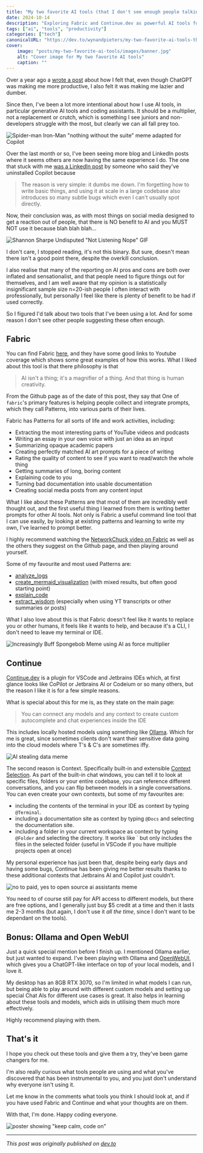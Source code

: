 ```yaml
---
title: "My two favorite AI tools (that I don't see enough people talking about)"
date: 2024-10-14
description: "Exploring Fabric and Continue.dev as powerful AI tools for developers"
tags: ["ai", "tools", "productivity"]
categories: ["tech"]
canonicalURL: "https://dev.to/wynandpieters/my-two-favorite-ai-tools-that-i-dont-see-enough-people-talking-about-4j9o"
cover:
    image: "posts/my-two-favorite-ai-tools/images/banner.jpg"
    alt: "Cover image for My two favorite AI tools"
    caption: ""
---
```


Over a year ago a [wrote a post](https://dev.to/wynandpieters/my-love-hate-relationship-with-chatgpt-the-unexpected-cost-of-productivity-76m) about how I felt that, even though ChatGPT was making me more productive, I also felt it was making me lazier and dumber.

Since then, I've been a lot more intentional about how I use AI tools, in particular generative AI tools and coding assistants. It should be a multiplier, not a replacement or crutch, which is something I see juniors and non-developers struggle with the most, but clearly we can all fall prey too.

![Spider-man Iron-Man "nothing without the suite" meme adapted for Copilot](images/copilot-meme.jpeg)

Over the last month or so, I've been seeing more blog and LinkedIn posts where it seems others are now having the same experience I do. The one that stuck with me [was a LinkedIn post](https://www.linkedin.com/feed/update/urn:li:activity:7250173023981371393/) by someone who said they've uninstalled Copilot because 

> The reason is very simple: it dumbs me down. I'm forgetting how to write basic things, and using it at scale in a large codebase also introduces so many subtle bugs which even I can't usually spot directly. 

Now, their conclusion was, as with most things on social media designed to get a reaction out of people, that there is NO benefit to AI and you MUST NOT use it because blah blah blah... 

![Shannon Sharpe Undisputed "Not Listening Nope" GIF](images/not-listening.gif)

I don't care, I stopped reading, it's not this binary. But sure, doesn't mean there isn't a good point there, despite the overkill conclusion.

I also realise that many of the reporting on AI pros and cons are both over inflated and sensationalist, and that people need to figure things out for themselves, and I am well aware that my opinion is a statistically insignificant sample size n=20-ish people I often interact with professionally, but personally I feel like there is plenty of benefit to be had if used correctly.

So I figured I'd talk about two tools that I've been using a lot. And for some reason I don't see other people suggesting these often enough.

## Fabric

You can find Fabric [here](https://github.com/danielmiessler/fabric), and they have some good links to Youtube coverage which shows some great examples of how this works. What I liked about this tool is that there philosophy is that

> AI isn't a thing; it's a magnifier of a thing. And that thing is human creativity.

From the Github page as of the date of this post, they say that One of `fabric`'s primary features is helping people collect and integrate prompts, which they call Patterns, into various parts of their lives.

Fabric has Patterns for all sorts of life and work activities, including:

- Extracting the most interesting parts of YouTube videos and podcasts
- Writing an essay in your own voice with just an idea as an input
- Summarizing opaque academic papers
- Creating perfectly matched AI art prompts for a piece of writing
- Rating the quality of content to see if you want to read/watch the whole thing
- Getting summaries of long, boring content
- Explaining code to you
- Turning bad documentation into usable documentation
- Creating social media posts from any content input

What I like about these Patterns are that most of them are incredibly well thought out, and the first useful thing I learned from them is writing better prompts for other AI tools. Not only is Fabric a useful command line tool that I can use easily, by looking at existing patterns and learning to write my own, I've learned to prompt better.

I highly recommend watching the [NetworkChuck video on Fabric](https://www.youtube.com/watch?v=UbDyjIIGaxQ) as well as the others they suggest on the Github page, and then playing around yourself.

Some of my favourite and most used Patterns are:

- [analyze_logs](https://github.com/danielmiessler/fabric/blob/main/patterns/analyze_logs/system.md)
- [create_mermaid_visualization](https://github.com/danielmiessler/fabric/blob/main/patterns/create_mermaid_visualization/system.md) (with mixed results, but often good starting point)
- [explain_code](https://github.com/danielmiessler/fabric/blob/main/patterns/explain_code/system.md)
- [extract_wisdom](https://github.com/danielmiessler/fabric/blob/main/patterns/extract_wisdom/system.md) (especially when using YT transcripts or other summaries or posts)

What I also love about this is that Fabric doesn't feel like it wants to replace you or other humans, it feels like it wants to help, and because it's a CLI, I don't need to leave my terminal or IDE.

![Increasingly Buff Spongebob Meme using AI as force multiplier](images/force-multiplier.jpeg)

## Continue

[Continue.dev](https://www.continue.dev/) is a plugin for VSCode and Jetbrains IDEs which, at first glance looks like CoPilot or Jetbrains AI or Codeium or so many others, but the reason I like it is for a few simple reasons.

What is special about this for me is, as they state on the main page:

> You can connect any models and any context to create custom autocomplete and chat experiences inside the IDE

This includes locally hosted models using something like [Ollama](https://ollama.com). Which for me is great, since sometimes clients don't want their sensitive data going into the cloud models where T's & C's are sometimes iffy. 

![AI stealing data meme](images/ai-stealing-data.jpg)

The second reason is Context. Specifically built-in and extensible [Context Selection](https://docs.continue.dev/chat/context-selection). As part of the built-in chat windows, you can tell it to look at specific files, folders or your entire codebase, you can reference different conversations, and you can flip between models in a single conversations. You can even create your own contexts, but some of my favourites are:

- including the contents of the terminal in your IDE as context by typing `@Terminal`.
- including a documentation site as context by typing `@Docs` and selecting the documentation site.
- including a folder in your current workspace as context by typing `@Folder` and selecting the directory. It works like ` but only includes the files in the selected folder (useful in VSCode if you have multiple projects open at once)

My personal experience has just been that, despite being early days and having some bugs, Continue has been giving me better results thanks to these additional contexts that Jetbrains AI and Copilot just couldn't. 

![no to paid, yes to open source ai assistants meme](images/open-source-ai.jpeg)

You need to of course still pay for API access to different models, but there are free options, and I generally just buy $5 credit at a time and then it lasts me 2-3 months (but again, I don't use it _all the time_, since I don't want to be dependant on the tools).

## Bonus: Ollama and Open WebUI

Just a quick special mention before I finish up. I mentioned Ollama earlier, but just wanted to expand. I've been playing with Ollama and [OpenWebUI](https://openwebui.com), which gives you a ChatGPT-like interface on top of your local models, and I love it. 

My desktop has an 8GB RTX 3070, so I'm limited in what models I can run, but being able to play around with different custom models and setting up special Chat AIs for different use cases is great. It also helps in learning about these tools and models, which aids in utilising them much more effectively.

Highly recommend playing with them.

## That's it

I hope you check out these tools and give them a try, they've been game changers for me.

I'm also really curious what tools people are using and what you've discovered that has been instrumental to you, and you just don't understand why everyone isn't using it.

Let me know in the comments what tools you think I should look at, and if you have used Fabric and Continue and what your thoughts are on them.

With that, I'm done. Happy coding everyone.

![poster showing "keep calm, code on"](images/keep-calm-code-on.jpg)

---
*This post was originally published on [dev.to](https://dev.to/wynandpieters/my-two-favorite-ai-tools-that-i-dont-see-enough-people-talking-about-4j9o)* 